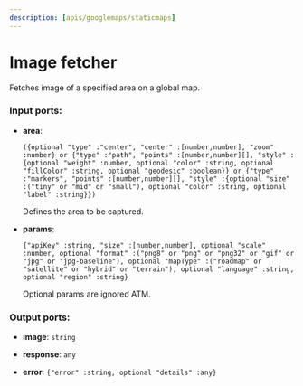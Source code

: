 ```yaml
---
description: [apis/googlemaps/staticmaps]
---
```


# Image fetcher

Fetches image of a specified area on a global map.

### Input ports:

* __area__: 
    ```
    ({optional "type" :"center", "center" :[number,number], "zoom" :number} or {"type" :"path", "points" :[number,number][], "style" :{optional "weight" :number, optional "color" :string, optional "fillColor" :string, optional "geodesic" :boolean}} or {"type" :"markers", "points" :[number,number][], "style" :{optional "size" :("tiny" or "mid" or "small"), optional "color" :string, optional "label" :string}})
    ```

    Defines the area to be captured.


* __params__: 
    ```
    {"apiKey" :string, "size" :[number,number], optional "scale" :number, optional "format" :("png8" or "png" or "png32" or "gif" or "jpg" or "jpg-baseline"), optional "mapType" :("roadmap" or "satellite" or "hybrid" or "terrain"), optional "language" :string, optional "region" :string}
    ```

    Optional params are ignored ATM.

### Output ports:

* __image__: ` string `


* __response__: ` any `


* __error__: ` {"error" :string, optional "details" :any} `

